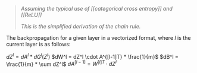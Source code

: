 
>*Assuming the typical use of [[categorical cross entropy]] and [[ReLU]]*
>
>*This is the simplified derivation of the chain rule.*

The backpropagation for a given layer in a vectorized format, where $l$ is the current layer is as follows:

$dZ^l = dA^l * dG^l(Z^l)$
$dW^l = dZ^l \cdot A^{[l-1]T} * \frac{1}{m}$
$dB^l = \frac{1}{m} * \sum dZ^l$
$dA^{[l-1]} = W^{[l]T} \cdot dZ^l$